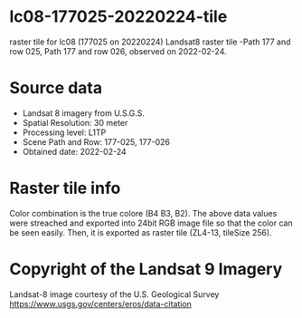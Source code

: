 # lc08-177025-20220224-tile
raster tile for lc08 (177025 on 20220224) 
Landsat8 raster tile -Path 177 and row 025, Path 177 and row 026, observed on 2022-02-24.

# Source data
* Landsat 8 imagery from U.S.G.S.
* Spatial Resolution: 30 meter
* Processing level: L1TP
* Scene Path and Row: 177-025, 177-026
* Obtained date: 2022-02-24

# Raster tile info
Color combination is the true colore (B4 B3, B2).
The above data values were streached and exported into 24bit RGB image file so that the color can be seen easily.
Then, it is exported as raster tile (ZL4-13, tileSize 256).  



# Copyright of the Landsat 9 Imagery
Landsat-8 image courtesy of the U.S. Geological Survey  
https://www.usgs.gov/centers/eros/data-citation
